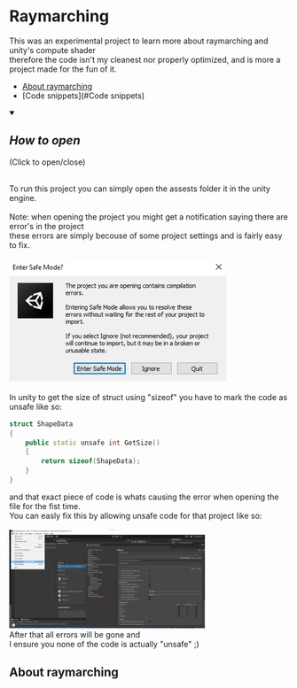# Raymarching
 
 This was an experimental project to learn more about raymarching and unity's compute shader<br>
 therefore the code isn't my cleanest nor properly optimized, and is more a project made for the fun of it.<br>
 
- [About raymarching](#About-raymarching)<br>
- [Code snippets](#Code snippets)<br>
 
 <details open><summary><i> <h2>How to open</h2> </i> (Click to open/close)</summary>

<br>

To run this project you can simply open the assests folder it in the unity engine.<br>
<br>
Note: when opening the project you might get a notification saying there are error's in the project<br>
these errors are simply becouse of some project settings and is fairly easy to fix.<br><br>
![EnterSafeMode-png](Images/EnterSafeMode.png)<br><br>
In unity to get the size of struct using "sizeof" you have to mark the code as unsafe like so:<br>
```cpp
struct ShapeData
{
    public static unsafe int GetSize()
    {
        return sizeof(ShapeData);
    }
}
```
and that exact piece of code is whats causing the error when opening the file for the fist time.<br>
You can easly fix this by allowing unsafe code for that project like so:<br><br>
<img src="Images/UnsafeCodeExplained.png" style=" width:70% ; height:70% "><br>
After that all errors will be gone and<br>
I ensure you none of the code is actually "unsafe" ;)<br>
 
 </details>

## About raymarching


